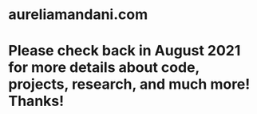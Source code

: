 # aureliamandani.com
# Please check back in August 2021 for more details about code, projects, research, and much more! Thanks!
